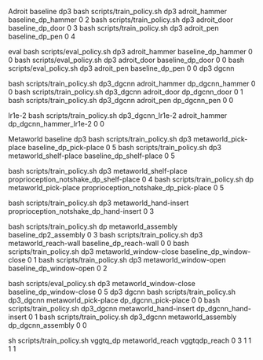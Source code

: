 Adroit
baseline dp3
bash scripts/train_policy.sh dp3 adroit_hammer baseline_dp_hammer 0 2
bash scripts/train_policy.sh dp3 adroit_door baseline_dp_door 0 3
bash scripts/train_policy.sh dp3 adroit_pen baseline_dp_pen 0 4

eval
bash scripts/eval_policy.sh dp3 adroit_hammer baseline_dp_hammer 0 0
bash scripts/eval_policy.sh dp3 adroit_door baseline_dp_door 0 0
bash scripts/eval_policy.sh dp3 adroit_pen baseline_dp_pen 0 0
dp3 dgcnn

bash scripts/train_policy.sh dp3_dgcnn adroit_hammer dp_dgcnn_hammer 0 0
bash scripts/train_policy.sh dp3_dgcnn adroit_door dp_dgcnn_door 0 1
bash scripts/train_policy.sh dp3_dgcnn adroit_pen dp_dgcnn_pen 0 0

lr1e-2
bash scripts/train_policy.sh dp3_dgcnn_lr1e-2 adroit_hammer dp_dgcnn_hammer_lr1e-2 0 0

Metaworld
baseline dp3
bash scripts/train_policy.sh dp3 metaworld_pick-place baseline_dp_pick-place 0 5
bash scripts/train_policy.sh dp3 metaworld_shelf-place baseline_dp_shelf-place 0 5
<!-- #本体感知 -->
<!-- bash line shelf-place -->
bash scripts/train_policy.sh dp3 metaworld_shelf-place proprioception_notshake_dp_shelf-place 0 4
bash scripts/train_policy.sh dp metaworld_pick-place proprioception_notshake_dp_pick-place 0 5

bash scripts/train_policy.sh dp3 metaworld_hand-insert proprioception_notshake_dp_hand-insert 0 3

bash scripts/train_policy.sh dp metaworld_assembly baseline_dp2_assembly 0 3
bash scripts/train_policy.sh dp3 metaworld_reach-wall baseline_dp_reach-wall 0 0
bash scripts/train_policy.sh dp3 metaworld_window-close baseline_dp_window-close 0 1
bash scripts/train_policy.sh dp3 metaworld_window-open baseline_dp_window-open 0 2 

bash scripts/eval_policy.sh dp3 metaworld_window-close baseline_dp_window-close 0 5
dp3 dgcnn
bash scripts/train_policy.sh dp3_dgcnn metaworld_pick-place dp_dgcnn_pick-place 0 0
bash scripts/train_policy.sh dp3_dgcnn metaworld_hand-insert dp_dgcnn_hand-insert 0 1
bash scripts/train_policy.sh dp3_dgcnn metaworld_assembly dp_dgcnn_assembly 0 0

sh scripts/train_policy.sh vggtq_dp metaworld_reach vggtqdp_reach 0 3 1 1 1 1